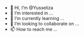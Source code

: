- 👋 Hi, I’m @Yusseliza
- 👀 I’m interested in ...
- 🌱 I’m currently learning ...
- 💞️ I’m looking to collaborate on ...
- 📫 How to reach me ...

<!---
Yusseliza/Yusseliza is a ✨ special ✨ repository because its `README.md` (this file) appears on your GitHub profile.
You can click the Preview link to take a look at your changes.
--->
